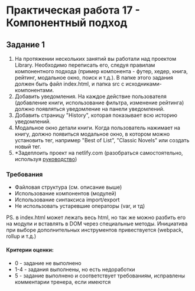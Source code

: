 # Практическая работа 17 - Компонентный подход

## Задание 1

1. На протяжении нескольких занятий вы работали над проектом Library. Необходимо переписать его, следуя правилам компонентного подхода (пример компонента - футер, хедер, книга, рейтинг, модальное окно, поиск и т.д.).
В папке этого задания должен быть файл index.html, и папка src с исходниками-компонентами.
2. Добавить уведомления. На каждое действие пользователя (добавление книги, использование фильтра, изменение рейтинга) должно появляться уведомление на панели уведомлений.
3. Добавить страницу "History", которая показывает всю историю уведомлений.
4. Модальное окно детали книги. Когда пользователь нажимает на книгу, должно появиться модальное окно, в котором можно установить тег, например "Best of List", "Classic Novels" или создать новый тег.
5. *Задеплоить проект на netlify.com (разобраться самостоятельно, используя [руководство](https://www.netlify.com/blog/2016/10/27/a-step-by-step-guide-deploying-a-static-site-or-single-page-app/))

### Требования

- Файловая структура (см. описание выше)
- Использование компонентов (модулей)
- Использование синтаксиса import/export
- Не использовать устаревшие операторы (var, и тд)

PS. в index.html может лежать весь html, но так же можно разбить его на модули и вставлять в DOM через специальные методы. Инициатива при выборе дополнительных инструментов привествуется (webpack, rollup и т.д.)

#### Критерии оценки: 
- 0 - задание не выполнено
- 1-4 - задания выполнены, но есть недоработки
- 5 - задание выполнено и соответствует требованиям, исправлены комментарии тренера, если имеются
